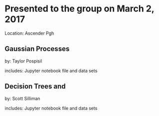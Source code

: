 # Presented to the group on March 2, 2017 

Location: Ascender Pgh

## Gaussian Processes

by: Taylor Pospisil

includes: Jupyter notebook file and data sets

## Decision Trees and 

by: Scott Silliman

includes: Jupyter notebook file and data sets